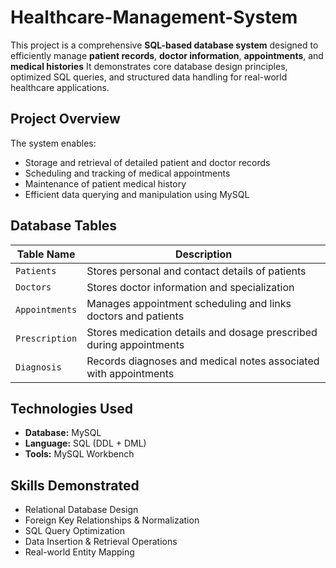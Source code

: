 # Healthcare-Management-System
This project is a comprehensive **SQL-based database system** designed to efficiently manage **patient records**, **doctor information**, **appointments**, and **medical histories** It demonstrates core database design principles, optimized SQL queries, and structured data handling for real-world healthcare applications.



## Project Overview

The system enables:
- Storage and retrieval of detailed patient and doctor records
- Scheduling and tracking of medical appointments
- Maintenance of patient medical history
- Efficient data querying and manipulation using MySQL


##  Database Tables

| Table Name        | Description                                      |
|------------------|--------------------------------------------------|
| `Patients`        | Stores personal and contact details of patients |
| `Doctors`         | Stores doctor information and specialization    |
| `Appointments`    | Manages appointment scheduling and links doctors and patients |
| `Prescription`    |	Stores medication details and dosage prescribed during appointments|
| `Diagnosis`       |	Records diagnoses and medical notes associated with appointments|



## Technologies Used

- **Database:** MySQL  
- **Language:** SQL (DDL + DML)  
- **Tools:** MySQL Workbench 

## Skills Demonstrated

- Relational Database Design  
- Foreign Key Relationships & Normalization  
- SQL Query Optimization  
- Data Insertion & Retrieval Operations  
- Real-world Entity Mapping
